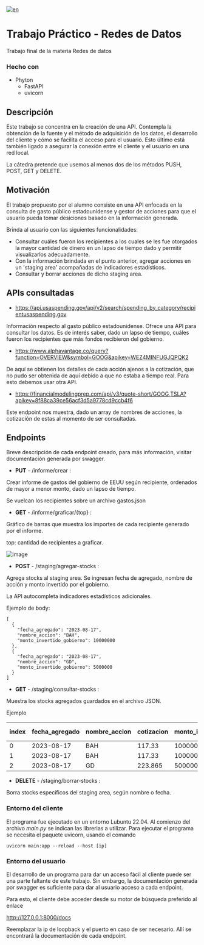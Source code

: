 [![en](https://img.shields.io/badge/lang-en-blue.svg)](https://github.com/enzoferrari1/TP-API/blob/master/README.en.md)


# Trabajo Práctico - Redes de Datos
Trabajo final de la materia Redes de datos

### Hecho con
- Phyton
  - FastAPI
  - uvicorn

## Descripción
Este trabajo se concentra en la creación de una API. Contempla la obtención de la fuente y el método de adquisición de los datos, el desarrollo del cliente y cómo se facilita el acceso para el usuario. Esto último está también ligado a asegurar la conexión entre el cliente y el usuario en una red local.

La cátedra pretende que usemos al menos dos de los métodos PUSH, POST, GET y DELETE.

## Motivación
El trabajo propuesto por el alumno consiste en una API enfocada en la consulta de gasto público estadounidense y gestor de acciones para que el usuario pueda tomar desiciones basado en la información generada. 

Brinda al usuario con las siguientes funcionalidades:
- Consultar cuáles fueron los recipientes a los cuales se les fue otorgados la mayor cantidad de dinero en un lapso de tiempo dado y permitir visualizarlos adecuadamente.
- Con la información brindada en el punto anterior, agregar acciones en un 'staging area' acompañadas de indicadores estadísticos.
- Consultar y borrar acciones de dicho staging area.

## APIs consultadas
- https://api.usaspending.gov/api/v2/search/spending_by_category/recipientusaspending.gov

Información respecto al gasto público estadounidense. Ofrece una API para consultar los datos. Es de interés saber, dado un lapso de tiempo, cuáles fueron los recipientes que más fondos recibieron del gobierno.

- https://www.alphavantage.co/query?function=OVERVIEW&symbol=GOOG&apikey=WEZ4MINFUGJQPQK2

De aquí se obtienen los detalles de cada acción ajenos a la cotización, que no pudo ser obtenida de aquí debido a que no estaba a tiempo real. Para esto debemos usar otra API.

- https://financialmodelingprep.com/api/v3/quote-short/GOOG,TSLA?apikey=8f88ca39ce56acf3d5a9778cd9ccb4f6

Este endpoint nos muestra, dado un array de nombres de acciones, la cotización de estas al momento de ser consultadas. 

## Endpoints
Breve descripción de cada endpoint creado, para más información, visitar documentación generada por swagger.
- **PUT** - /informe/crear :

Crear informe de gastos del gobierno de EEUU según recipiente, ordenados de mayor a menor monto, dado un lapso de tiempo.

Se vuelcan los recipientes sobre un archivo gastos.json

- **GET** - /informe/graficar/{top} :

Gráfico de barras que muestra los importes de cada recipiente generado por el informe.

top: cantidad de recipientes a graficar.

![image](https://github.com/enzoferrari1/TP-API/assets/109885056/45aced24-b566-4226-8cf6-147ca4ce74e6)


- **POST** - /staging/agregar-stocks :

Agrega stocks al staging area. Se ingresan fecha de agregado, nombre de acción y monto invertido por el gobierno.

La API autocompleta indicadores estadísticos adicionales.

Ejemplo de body:
```
[
  {
    "fecha_agregado": "2023-08-17",
    "nombre_accion": "BAH",
    "monto_invertido_gobierno": 10000000
  },
  {
    "fecha_agregado": "2023-08-17",
    "nombre_accion": "GD",
    "monto_invertido_gobierno": 5000000
  }
]
```

- **GET** - /staging/consultar-stocks :

Muestra los stocks agregados guardados en el archivo JSON.

Ejemplo

|index|fecha\_agregado|nombre\_accion|cotizacion|monto\_invertido\_gobierno|capitalizacion\_empresa|relacion\_inversion-capitalizacion|price\_to\_earnings\_ratio|analyst\_target\_price|50\_day\_moving\_average|
|---|---|---|---|---|---|---|---|---|---|
|0|2023-08-17|BAH|117\.33|10000000|16003020000|0\.0006248821|30\.44|129\.55|113\.51|
|1|2023-08-17|BAH|117\.33|10000000|16003020000|0\.0006248821|30\.44|129\.55|113\.51|
|2|2023-08-17|GD|223\.865|5000000|61049684000|8\.19005e-05|18\.34|264\.37|217\.84|

- **DELETE** - /staging/borrar-stocks :

Borra stocks específicos del staging area, según nombre o fecha.

### Entorno del cliente
El programa fue ejecutado en un entorno Lubuntu 22.04.
Al comienzo del archivo *main.py* se indican las librerias a utilizar. Para ejecutar el programa se necesita el paquete uvicorn, usando el comando
```
uvicorn main:app --reload --host [ip]
```

### Entorno del usuario
El desarrollo de un programa para dar un acceso fácil al cliente puede ser una parte faltante de este trabajo.
Sin embargo, la documentación generada por swagger es suficiente para dar al usuario acceso a cada endpoint.

Para esto, el cliente debe acceder desde su motor de búsqueda preferido al enlace

http://127.0.0.1:8000/docs

Reemplazar la ip de loopback y el puerto en caso de ser necesario. Allí se encontrará la documentación de cada endpoint.
